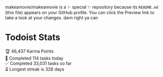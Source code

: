 makeamovie/makeamovie is a ✨ special ✨ repository because its `README.md` (this file) appears on your GitHub profile.
You can click the Preview link to take a look at your changes. darn right ya can

# Todoist Stats

<!-- TODO-IST:START -->
🏆  46,437 Karma Points           
🌸  Completed 114 tasks today           
✅  Completed 33,031 tasks so far           
⏳  Longest streak is 328 days
<!-- TODO-IST:END -->